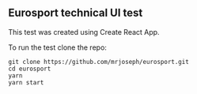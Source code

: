 ## Eurosport technical UI test
This test was created using Create React App.

To run the test clone the repo:
```
git clone https://github.com/mrjoseph/eurosport.git
cd eurosport
yarn
yarn start
```
